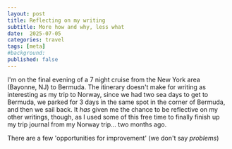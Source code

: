 ```yaml
---
layout: post
title: Reflecting on my writing
subtitle: More how and why, less what
date:  2025-07-05
categories: travel
tags: [meta]
#background: 
published: false
---
```


I'm on the final evening of a 7 night cruise from the New York area (Bayonne, NJ) to Bermuda. The itinerary doesn't make for writing as interesting as my trip to Norway, since we had two sea days to get to Bermuda, we parked for 3 days in the same spot in the corner of Bermuda, and then we sail back. It _has_ given me the chance to be reflective on my other writings, though, as I used some of this free time to finally finish up my trip journal from my Norway trip... two months ago.

There are a few 'opportunities for improvement' (we don't say _problems_) 